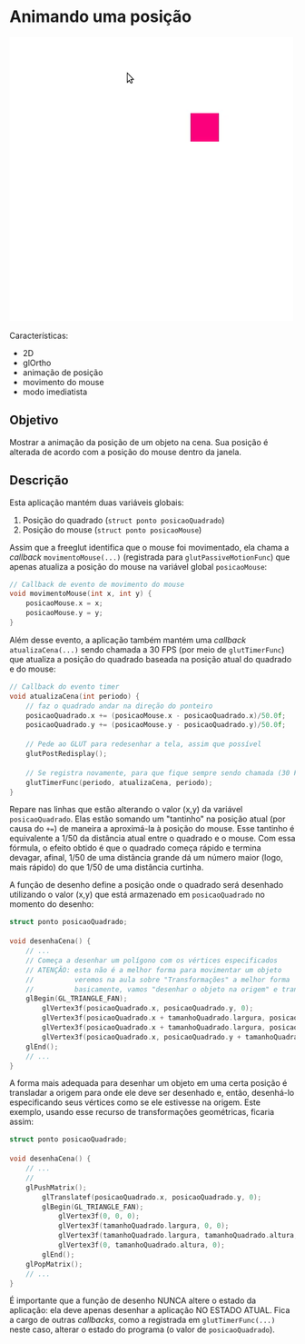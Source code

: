 # Animando uma posição

![](../docs/animacao-segue-mouse.png)

Características:
  - 2D
  - glOrtho
  - animação de posição
  - movimento do mouse
  - modo imediatista

## Objetivo

Mostrar a animação da posição de um objeto na cena. Sua posição é alterada
de acordo com a posição do mouse dentro da janela.

## Descrição

Esta aplicação mantém duas variáveis globais:
1. Posição do quadrado (`struct ponto posicaoQuadrado`)
1. Posição do mouse (`struct ponto posicaoMouse`)

Assim que a freeglut identifica que o mouse foi movimentado, ela chama
a _callback_ `movimentoMouse(...)` (registrada para `glutPassiveMotionFunc`)
que apenas atualiza a posição do mouse na variável global `posicaoMouse`:

```c
// Callback de evento de movimento do mouse
void movimentoMouse(int x, int y) {
    posicaoMouse.x = x;
    posicaoMouse.y = y;
}
```

Além desse evento, a aplicação também mantém uma _callback_ `atualizaCena(...)`
sendo chamada a 30 FPS (por meio de `glutTimerFunc`) que atualiza a posição
do quadrado baseada na posição atual do quadrado e do mouse:

```c
// Callback do evento timer
void atualizaCena(int periodo) {
    // faz o quadrado andar na direção do ponteiro
    posicaoQuadrado.x += (posicaoMouse.x - posicaoQuadrado.x)/50.0f;
    posicaoQuadrado.y += (posicaoMouse.y - posicaoQuadrado.y)/50.0f;

    // Pede ao GLUT para redesenhar a tela, assim que possível
    glutPostRedisplay();

    // Se registra novamente, para que fique sempre sendo chamada (30 FPS)
    glutTimerFunc(periodo, atualizaCena, periodo);
}
```

Repare nas linhas que estão alterando o valor (x,y) da variável
`posicaoQuadrado`. Elas estão somando um "tantinho" na posição atual
(por causa do `+=`) de maneira a aproximá-la à posição do mouse. Esse tantinho
é equivalente a 1/50 da distância atual entre o quadrado e o mouse. Com essa
fórmula, o efeito obtido é que o quadrado começa rápido e termina devagar,
afinal, 1/50 de uma distância grande dá um número maior (logo, mais rápido)
do que 1/50 de uma distância curtinha.

A função de desenho define a posição onde o quadrado será desenhado utilizando
o valor (x,y) que está armazenado em `posicaoQuadrado` no momento do desenho:

```c
struct ponto posicaoQuadrado;

void desenhaCena() {
    // ...
    // Começa a desenhar um polígono com os vértices especificados
    // ATENÇÃO: esta não é a melhor forma para movimentar um objeto
    //          veremos na aula sobre "Transformações" a melhor forma
    //          basicamente, vamos "desenhar o objeto na origem" e transladá-lo para sua posição
    glBegin(GL_TRIANGLE_FAN);
        glVertex3f(posicaoQuadrado.x, posicaoQuadrado.y, 0);
        glVertex3f(posicaoQuadrado.x + tamanhoQuadrado.largura, posicaoQuadrado.y, 0);
        glVertex3f(posicaoQuadrado.x + tamanhoQuadrado.largura, posicaoQuadrado.y + tamanhoQuadrado.altura, 0);
        glVertex3f(posicaoQuadrado.x, posicaoQuadrado.y + tamanhoQuadrado.altura, 0);
    glEnd();
    // ...
}
```

A forma mais adequada para desenhar um objeto em uma certa posição é
transladar a origem para onde ele deve ser desenhado e, então, desenhá-lo
especificando seus vértices como se ele estivesse na origem. Este exemplo,
usando esse recurso de transformações geométricas, ficaria assim:

```c
struct ponto posicaoQuadrado;

void desenhaCena() {
    // ...
    //
    glPushMatrix();
        glTranslatef(posicaoQuadrado.x, posicaoQuadrado.y, 0);
        glBegin(GL_TRIANGLE_FAN);
            glVertex3f(0, 0, 0);
            glVertex3f(tamanhoQuadrado.largura, 0, 0);
            glVertex3f(tamanhoQuadrado.largura, tamanhoQuadrado.altura, 0);
            glVertex3f(0, tamanhoQuadrado.altura, 0);
        glEnd();
    glPopMatrix();
    // ...
}
```

É importante que a função de desenho NUNCA altere o estado da aplicação: ela
deve apenas desenhar a aplicação NO ESTADO ATUAL. Fica a cargo de outras
_callbacks_, como a registrada em `glutTimerFunc(...)` neste caso, alterar
o estado do programa (o valor de `posicaoQuadrado`).
